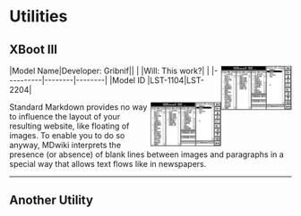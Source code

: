 Utilities
===========
XBoot III
--------

|Model Name|Developer: Gribnif|<img src="images/XBoot/XbootIII.png" width=25% align=right>|
|          |Will:   This work?|                                                           |
|----------|--------|--------|
|Model ID  |LST-1104|LST-2204|


<img src="images/XBoot/XbootIII.png" width=25% align=right>

Standard Markdown provides no way to influence the layout of your resulting website, like floating of images. To enable you to do so anyway, MDwiki interprets the presence (or absence) of blank lines between images and paragraphs in a special way that allows text flows like in newspapers.

- - - -

Another Utility
--------

